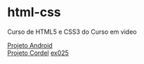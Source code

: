 # html-css
 Curso de HTML5 e CSS3 do Curso em video
 
 <a href="desafios/modulo02/desafio-010/progeto-android/index.html" target="_blank">Projeto Android<br></a>
 <a href="desafios/modulo02/desafio-012/projeto-cordel/index.html">Projeto Cordel</a>
 <a href="Exercicio/ex025/form003.html">ex025</a>
